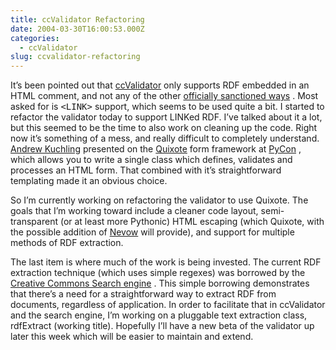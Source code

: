 ```yaml
---
title: ccValidator Refactoring
date: 2004-03-30T16:00:53.000Z
categories:
  - ccValidator
slug: ccvalidator-refactoring
---
```

It’s been pointed out that [ccValidator][1]  only supports <span class="caps">RDF</span> embedded in an <span class="caps">HTML</span> comment, and not any of the other [officially sanctioned ways][2] . Most asked for is <tt class="docutils literal"><<span class="caps">LINK</span>></tt> support, which seems to be used quite a bit. I started to refactor the validator today to support LINKed <span class="caps">RDF</span>. I’ve talked about it a lot, but this seemed to be the time to also work on cleaning up the code. Right now it’s something of a mess, and really difficult to completely understand. [Andrew Kuchling][3]  presented on the [Quixote][4]  form framework at [PyCon][5] , which allows you to write a single class which defines, validates and processes an <span class="caps">HTML</span> form. That combined with it’s straightforward templating made it an obvious choice.

So I’m currently working on refactoring the validator to use Quixote. The goals that I’m working toward include a cleaner code layout, semi-transparent (or at least more Pythonic) <span class="caps">HTML</span> escaping (which Quixote, with the possible addition of [Nevow][6]  will provide), and support for multiple methods of <span class="caps">RDF</span> extraction.

The last item is where much of the work is being invested. The current <span class="caps">RDF</span> extraction technique (which uses simple regexes) was borrowed by the [Creative Commons Search engine][7] . This simple borrowing demonstrates that there’s a need for a straightforward way to extract <span class="caps">RDF</span> from documents, regardless of application. In order to facilitate that in ccValidator and the search engine, I’m working on a pluggable text extraction class, rdfExtract (working title). Hopefully I’ll have a new beta of the validator up later this week which will be easier to maintain and extend.



 [1]: http://yergler.net/projects/ccvalidator
 [2]: http://creativecommons.org/technology/metadata/extend
 [3]: http://amk.ca/
 [4]: http://quixote.ca
 [5]: http://pycon.org
 [6]: http://www.divmod.org/Home/Projects/Nevow/
 [7]: http://search.creativecommons.org/

